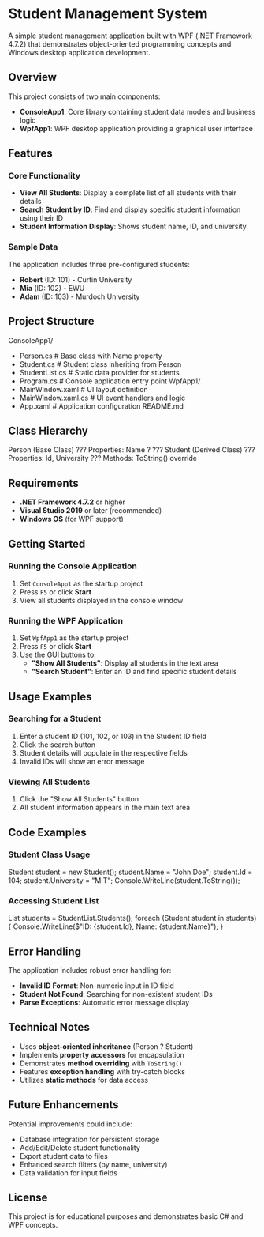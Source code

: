 ﻿# Student Management System

A simple student management application built with WPF (.NET Framework 4.7.2) that demonstrates object-oriented programming concepts and Windows desktop application development.

## Overview

This project consists of two main components:
- **ConsoleApp1**: Core library containing student data models and business logic
- **WpfApp1**: WPF desktop application providing a graphical user interface

## Features

### Core Functionality
- **View All Students**: Display a complete list of all students with their details
- **Search Student by ID**: Find and display specific student information using their ID
- **Student Information Display**: Shows student name, ID, and university

### Sample Data
The application includes three pre-configured students:
- **Robert** (ID: 101) - Curtin University
- **Mia** (ID: 102) - EWU
- **Adam** (ID: 103) - Murdoch University

## Project Structure
ConsoleApp1/
  - Person.cs          # Base class with Name property
  - Student.cs         # Student class inheriting from Person
  - StudentList.cs     # Static data provider for students
  - Program.cs         # Console application entry point
WpfApp1/
  - MainWindow.xaml    # UI layout definition
  - MainWindow.xaml.cs # UI event handlers and logic
  - App.xaml           # Application configuration
README.md

## Class Hierarchy
Person (Base Class) 
??? Properties: Name 
? ??? Student (Derived Class) 
??? Properties: Id, University 
??? Methods: ToString() override

## Requirements

- **.NET Framework 4.7.2** or higher
- **Visual Studio 2019** or later (recommended)
- **Windows OS** (for WPF support)

## Getting Started

### Running the Console Application
1. Set `ConsoleApp1` as the startup project
2. Press `F5` or click **Start**
3. View all students displayed in the console window

### Running the WPF Application
1. Set `WpfApp1` as the startup project
2. Press `F5` or click **Start**
3. Use the GUI buttons to:
   - **"Show All Students"**: Display all students in the text area
   - **"Search Student"**: Enter an ID and find specific student details

## Usage Examples

### Searching for a Student
1. Enter a student ID (101, 102, or 103) in the Student ID field
2. Click the search button
3. Student details will populate in the respective fields
4. Invalid IDs will show an error message

### Viewing All Students
1. Click the "Show All Students" button
2. All student information appears in the main text area

## Code Examples

### Student Class Usage
Student student = new Student(); 
student.Name = "John Doe"; 
student.Id = 104; 
student.University = "MIT"; 
Console.WriteLine(student.ToString());

### Accessing Student List
List<Student> students = StudentList.Students(); 
foreach (Student student in students) 
{ 
Console.WriteLine($"ID: {student.Id}, Name: {student.Name}"); 
}

## Error Handling

The application includes robust error handling for:
- **Invalid ID Format**: Non-numeric input in ID field
- **Student Not Found**: Searching for non-existent student IDs
- **Parse Exceptions**: Automatic error message display

## Technical Notes

- Uses **object-oriented inheritance** (Person ? Student)
- Implements **property accessors** for encapsulation
- Demonstrates **method overriding** with `ToString()`
- Features **exception handling** with try-catch blocks
- Utilizes **static methods** for data access

## Future Enhancements

Potential improvements could include:
- Database integration for persistent storage
- Add/Edit/Delete student functionality
- Export student data to files
- Enhanced search filters (by name, university)
- Data validation for input fields

## License

This project is for educational purposes and demonstrates basic C# and WPF concepts.

